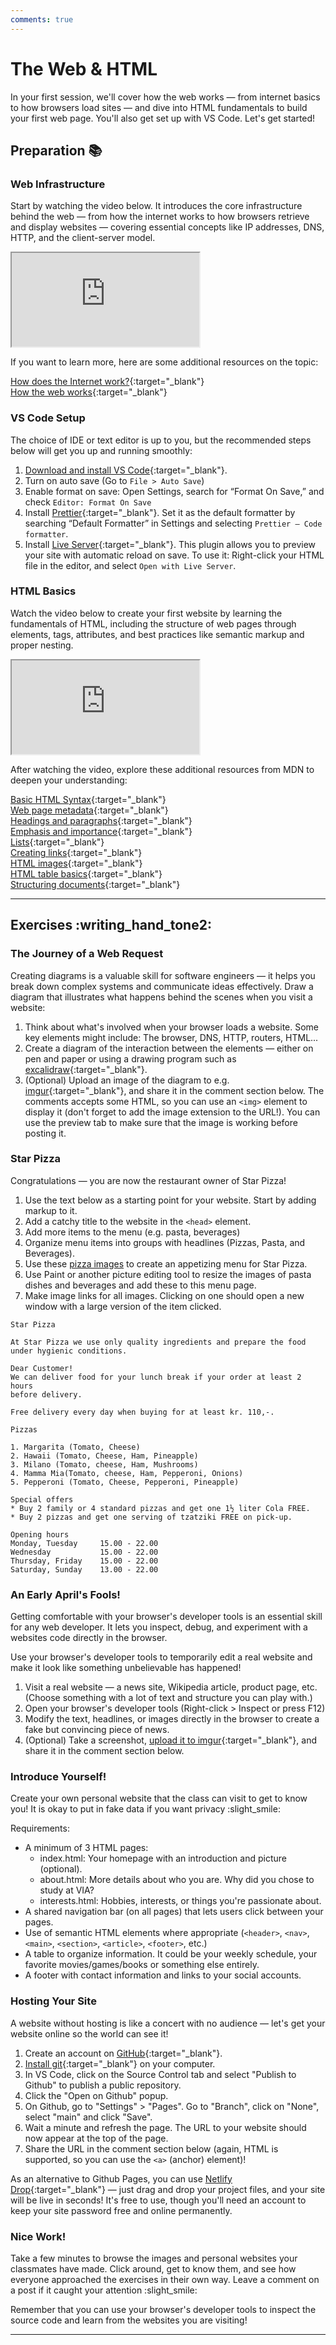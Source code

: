 ```yaml
---
comments: true
---
```


# The Web & HTML

In your first session, we'll cover how the web works — from internet basics to how browsers load sites — and dive into HTML fundamentals to build your first web page. You'll also get set up with VS Code. Let's get started!

## Preparation :books:

### Web Infrastructure

Start by watching the video below. It introduces the core infrastructure behind the web — from how the internet works to how browsers retrieve and display websites — covering essential concepts like IP addresses, DNS, HTTP, and the client-server model.

<iframe class="video" src="https://drive.google.com/file/d/1yZIrnc5s_JVPRzkFlq5-Nsv4iGTZjnDu/preview" allowfullscreen></iframe>

If you want to learn more, here are some additional resources on the topic:

[How does the Internet work?](https://developer.mozilla.org/en-US/docs/Learn_web_development/Howto/Web_mechanics/How_does_the_Internet_work){:target="\_blank"} <br>
[How the web works](https://developer.mozilla.org/en-US/docs/Learn_web_development/Getting_started/Web_standards/How_the_web_works){:target="\_blank"} <br>

### VS Code Setup

The choice of IDE or text editor is up to you, but the recommended steps below will get you up and running smoothly:

1. [Download and install VS Code](https://code.visualstudio.com){:target="\_blank"}.
2. Turn on auto save (Go to `File > Auto Save`)
3. Enable format on save: Open Settings, search for “Format On Save,” and check `Editor: Format On Save`
4. Install [Prettier](https://marketplace.visualstudio.com/items?itemName=esbenp.prettier-vscode){:target="\_blank"}. Set it as the default formatter by searching “Default Formatter” in Settings and selecting `Prettier — Code formatter`.
5. Install [Live Server](https://marketplace.visualstudio.com/items?itemName=ritwickdey.LiveServer){:target="\_blank"}. This plugin allows you to preview your site with automatic reload on save. To use it: Right-click your HTML file in the editor, and select `Open with Live Server`.

### HTML Basics

Watch the video below to create your first website by learning the fundamentals of HTML, including the structure of web pages through elements, tags, attributes, and best practices like semantic markup and proper nesting.

<iframe class="video" src="https://drive.google.com/file/d/1e__FNnjDuzckCgq9r8XrH_77ksOMImC5/preview" allowfullscreen></iframe>

After watching the video, explore these additional resources from MDN to deepen your understanding:

[Basic HTML Syntax](https://developer.mozilla.org/en-US/docs/Learn_web_development/Core/Structuring_content/Basic_HTML_syntax){:target="\_blank"} <br>
[Web page metadata](https://developer.mozilla.org/en-US/docs/Learn_web_development/Core/Structuring_content/Webpage_metadata){:target="\_blank"} <br>
[Headings and paragraphs](https://developer.mozilla.org/en-US/docs/Learn_web_development/Core/Structuring_content/Headings_and_paragraphs){:target="\_blank"} <br>
[Emphasis and importance](https://developer.mozilla.org/en-US/docs/Learn_web_development/Core/Structuring_content/Emphasis_and_importance){:target="\_blank"} <br>
[Lists](https://developer.mozilla.org/en-US/docs/Learn_web_development/Core/Structuring_content/Lists){:target="\_blank"} <br>
[Creating links](https://developer.mozilla.org/en-US/docs/Learn_web_development/Core/Structuring_content/Creating_links){:target="\_blank"} <br>
[HTML images](https://developer.mozilla.org/en-US/docs/Learn_web_development/Core/Structuring_content/HTML_images){:target="\_blank"} <br>
[HTML table basics](https://developer.mozilla.org/en-US/docs/Learn_web_development/Core/Structuring_content/HTML_table_basics){:target="\_blank"} <br>
[Structuring documents](https://developer.mozilla.org/en-US/docs/Learn_web_development/Core/Structuring_content/Structuring_documents){:target="\_blank"} <br>

---

## Exercises :writing_hand_tone2:


### The Journey of a Web Request

Creating diagrams is a valuable skill for software engineers — it helps you break down complex systems and communicate ideas effectively. Draw a diagram that illustrates what happens behind the scenes when you visit a website:

1. Think about what's involved when your browser loads a website. Some key elements might include: The browser, DNS, HTTP, routers, HTML...
2. Create a diagram of the interaction between the elements — either on pen and paper or using a drawing program such as [excalidraw](https://excalidraw.com/){:target="\_blank"}.
3. (Optional) Upload an image of the diagram to e.g. [imgur](https://imgur.com/upload){:target="\_blank"}, and share it in the comment section below. The comments accepts some HTML, so you can use an `<img>` element to display it (don't forget to add the image extension to the URL!). You can use the preview tab to make sure that the image is working before posting it.

### Star Pizza

Congratulations — you are now the restaurant owner of Star Pizza!

1. Use the text below as a starting point for your website. Start by adding markup to it.
2. Add a catchy title to the website in the `<head>` element.
3. Add more items to the menu (e.g. pasta, beverages)
4. Organize menu items into groups with headlines (Pizzas, Pasta, and Beverages).
5. Use these [pizza images](https://github.com/KasperKnop/WEB1/raw/refs/heads/main/resources/star-pizza-images.zip) to create an appetizing menu for Star Pizza.
6. Use Paint or another picture editing tool to resize the images of pasta dishes and beverages and add these to this menu page.
7. Make image links for all images. Clicking on one should open a new window with a large version of the item clicked.

```
Star Pizza

At Star Pizza we use only quality ingredients and prepare the food
under hygienic conditions.

Dear Customer!
We can deliver food for your lunch break if your order at least 2 hours
before delivery.

Free delivery every day when buying for at least kr. 110,-.

Pizzas

1. Margarita (Tomato, Cheese)
2. Hawaii (Tomato, Cheese, Ham, Pineapple)
3. Milano (Tomato, cheese, Ham, Mushrooms)
4. Mamma Mia(Tomato, cheese, Ham, Pepperoni, Onions)
5. Pepperoni (Tomato, Cheese, Pepperoni, Pineapple)

Special offers
* Buy 2 family or 4 standard pizzas and get one 1½ liter Cola FREE.
* Buy 2 pizzas and get one serving of tzatziki FREE on pick-up.

Opening hours
Monday, Tuesday     15.00 - 22.00
Wednesday           15.00 - 22.00
Thursday, Friday    15.00 - 22.00
Saturday, Sunday    13.00 - 22.00
```

### An Early April's Fools!

Getting comfortable with your browser's developer tools is an essential skill for any web developer. It lets you inspect, debug, and experiment with a websites code directly in the browser.

Use your browser's developer tools to temporarily edit a real website and make it look like something unbelievable has happened!

1. Visit a real website — a news site, Wikipedia article, product page, etc. (Choose something with a lot of text and structure you can play with.)
2. Open your browser's developer tools (Right-click > Inspect or press F12)
3. Modify the text, headlines, or images directly in the browser to create a fake but convincing piece of news.
4. (Optional) Take a screenshot, [upload it to imgur](https://imgur.com/upload){:target="\_blank"}, and share it in the comment section below.

### Introduce Yourself!

Create your own personal website that the class can visit to get to know you!  It is okay to put in fake data if you want privacy :slight_smile:

Requirements:

-   A minimum of 3 HTML pages:
    -   index.html: Your homepage with an introduction and picture (optional).
    -   about.html: More details about who you are. Why did you chose to study at VIA?
    -   interests.html: Hobbies, interests, or things you're passionate about.
-   A shared navigation bar (on all pages) that lets users click between your pages.
-   Use of semantic HTML elements where appropriate (`<header>`, `<nav>`, `<main>`, `<section>`, `<article>`, `<footer>`, etc.)
-   A table to organize information. It could be your weekly schedule, your favorite movies/games/books or something else entirely.
-   A footer with contact information and links to your social accounts.

### Hosting Your Site

A website without hosting is like a concert with no audience — let's get your website online so the world can see it!

1. Create an account on [GitHub](https://github.com/signup){:target="\_blank"}.
2. [Install git](https://git-scm.com/downloads){:target="\_blank"} on your computer.
3. In VS Code, click on the Source Control tab and select "Publish to Github" to publish a public repository.
4. Click the "Open on Github" popup.
5. On Github, go to "Settings" > "Pages". Go to "Branch", click on "None", select "main" and click "Save".
5. Wait a minute and refresh the page. The URL to your website should now appear at the top of the page.
7. Share the URL in the comment section below (again, HTML is supported, so you can use the `<a>` (anchor) element)!

As an alternative to Github Pages, you can use [Netlify Drop](https://app.netlify.com/drop){:target="\_blank"} — just drag and drop your project files, and your site will be live in seconds! It's free to use, though you'll need an account to keep your site password free and online permanently.

### Nice Work!

Take a few minutes to browse the images and personal websites your classmates have made. Click around, get to know them, and see how everyone approached the exercises in their own way. Leave a comment on a post if it caught your attention :slight_smile:

Remember that you can use your browser's developer tools to inspect the source code and learn from the websites you are visiting!

---
